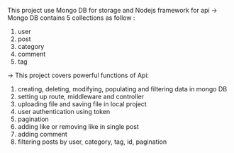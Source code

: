 This project use Mongo DB for storage and Nodejs framework for api
-> Mongo DB contains 5 collections as follow : 
  1. user
  2. post
  3. category
  4. comment
  5. tag
     
-> This project covers powerful functions of Api:
  1. creating, deleting, modifying, populating and filtering data in mongo DB
  2. setting up route, middleware and controller
  3. uploading file and saving file in local project
  4. user authentication using token
  5. pagination
  6. adding like or removing like in single post
  7. adding comment
  8. filtering posts by user, category, tag, id, pagination 
